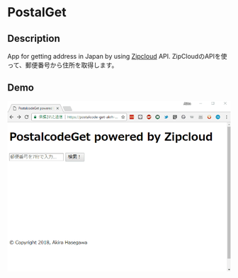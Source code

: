# PostalGet

## Description
App for getting address in Japan by using [Zipcloud](http://zipcloud.ibsnet.co.jp/doc/api) API.
ZipCloudのAPIを使って、郵便番号から住所を取得します。

## Demo

![demo](https://github.com/akrha/postalGet/blob/a/demo.gif?raw=true)
